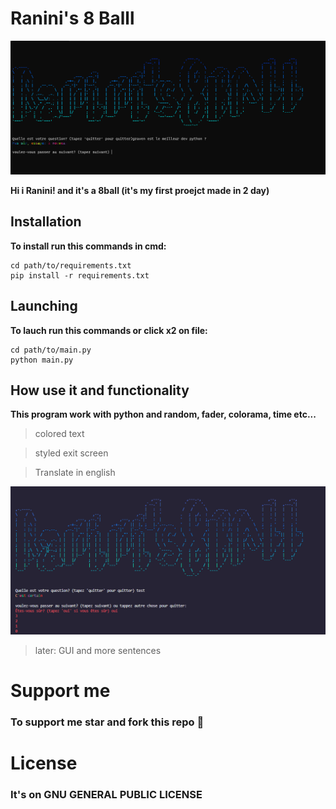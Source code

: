 # Ranini's 8 Balll

![Image 1](https://github.com/Ranini/Ranini-s-8-Ball/blob/main/Pictures/main_picture.png?raw=true)

**Hi i Ranini! and it's a 8ball (it's my first proejct made in 2 day)**

## Installation

**To install run this commands in cmd:**

    
    cd path/to/requirements.txt
    pip install -r requirements.txt

## Launching
**To lauch run this commands or click x2 on file:**

    
    cd path/to/main.py
    python main.py

## How use it and functionality

**This program work with python and random, fader, colorama, time etc...**

> colored text

>styled exit screen

>Translate in english

![Image 2](https://github.com/Ranini/Ranini-s-8-Ball/blob/main/Pictures/exit_picture.png?raw=true)

>later: GUI and more sentences

# Support me 

### To support  me star and fork this repo 💖

# License 

### It's on GNU GENERAL PUBLIC LICENSE
